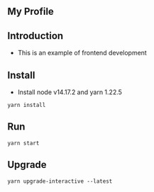 ## My Profile

## Introduction
- This is an example of frontend development

## Install
- Install node v14.17.2 and yarn 1.22.5
```
yarn install
```

## Run
```
yarn start
```

## Upgrade
```
yarn upgrade-interactive --latest
```